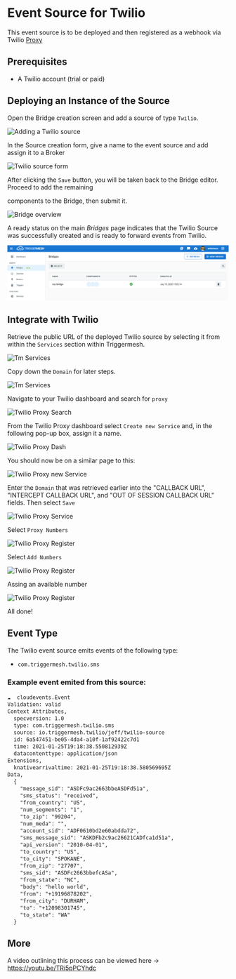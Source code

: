 # Event Source for Twilio
This event source is to be deployed and then registered as a webhook via Twilio [Proxy][proxy]
## Prerequisites
* A Twilio account (trial or paid)
## Deploying an Instance of the Source

Open the Bridge creation screen and add a source of type `Twilio`.

![Adding a Twilio source](https://github.com/triggermesh/docs/blob/twiliosource/docs/images/twilio-source/create-bridge-1.PNG)

In the Source creation form, give a name to the event source and add assign it to a Broker

![Twilio source form](https://github.com/triggermesh/docs/blob/twiliosource/docs/images/twilio-source/create-bridge-2.PNG)

After clicking the `Save` button, you will be taken back to the Bridge editor. Proceed to add the remaining

components to the Bridge, then submit it.

![Bridge overview](https://github.com/triggermesh/docs/blob/twiliosource/docs/images/twilio-source/create-bridge-3.PNG)

A ready status on the main _Bridges_ page indicates that the Twilio Source was successfully created and is ready to forward events from Twilio.

![Bridge status](../images/bridge-status-green.png)

## Integrate with Twilio

Retrieve the public URL of the deployed Twilio source by selecting it from within the `Services` section within Triggermesh.

![Tm Services](https://github.com/triggermesh/docs/blob/twiliosource/docs/images/twilio-source/integrate-4.PNG)

Copy down the `Domain` for later steps.

![Tm Services](https://github.com/triggermesh/docs/blob/twiliosource/docs/images/twilio-source/integrate-5.PNG)

Navigate to your Twilio dashboard and search for `proxy`

![Twilio Proxy Search](https://github.com/triggermesh/docs/blob/twiliosource/docs/images/twilio-source/integrate-1.PNG)

From the Twilio Proxy dashboard select `Create new Service` and, in the following pop-up box, assign it a name.

![Twilio Proxy Dash](https://github.com/triggermesh/docs/blob/twiliosource/docs/images/twilio-source/integrate-2.PNG)

You should now be on a similar page to this:

![Twilio Proxy new Service](https://github.com/triggermesh/docs/blob/twiliosource/docs/images/twilio-source/integrate-3.PNG)

Enter the `Domain` that was retrieved earlier into the  "CALLBACK URL", "INTERCEPT CALLBACK URL", and "OUT OF SESSION CALLBACK URL" fields. Then 
select `Save`

![Twilio Proxy Service](https://github.com/triggermesh/docs/blob/twiliosource/docs/images/twilio-source/integrate-6.PNG)

Select `Proxy Numbers`

![Twilio Proxy Register](https://github.com/triggermesh/docs/blob/twiliosource/docs/images/twilio-source/integrate-7.PNG)

Select `Add Numbers`

![Twilio Proxy Register](https://github.com/triggermesh/docs/blob/twiliosource/docs/images/twilio-source/integrate-8.PNG)

Assing an available number

![Twilio Proxy Register](https://github.com/triggermesh/docs/blob/twiliosource/docs/images/twilio-source/integrate-9.PNG)

All done!

## Event Type

The Twilio event source emits events of the following type:

* `com.triggermesh.twilio.sms`

### Example event emited from this source: 

```
☁️  cloudevents.Event
Validation: valid
Context Attributes,
  specversion: 1.0
  type: com.triggermesh.twilio.sms
  source: io.triggermesh.twilio/jeff/twilio-source
  id: 6a547451-be05-4da4-a10f-1af92422c7d1
  time: 2021-01-25T19:18:38.550812939Z
  datacontenttype: application/json
Extensions,
  knativearrivaltime: 2021-01-25T19:18:38.580569695Z
Data,
  {
    "message_sid": "ASDFc9ac2663bbeASDFd51a",
    "sms_status": "received",
    "from_country": "US",
    "num_segments": "1",
    "to_zip": "99204",
    "num_meda": "",
    "account_sid": "ADF0610bd2e60abdda72",
    "sms_message_sid": "ASKDFb2c9ac26621CADfca1d51a",
    "api_version": "2010-04-01",
    "to_country": "US",
    "to_city": "SPOKANE",
    "from_zip": "27707",
    "sms_sid": "ASDFc2663bbefcASa",
    "from_state": "NC",
    "body": "hello world",
    "from": "+19196878202",
    "from_city": "DURHAM",
    "to": "+12098301745",
    "to_state": "WA"
  }
```
## More
A video outlining this process can be viewed here -> https://youtu.be/TRi5pPCYhdc

[tm-secret]: ../guides/secrets.md

[proxy]: https://www.twilio.com/docs/proxy
